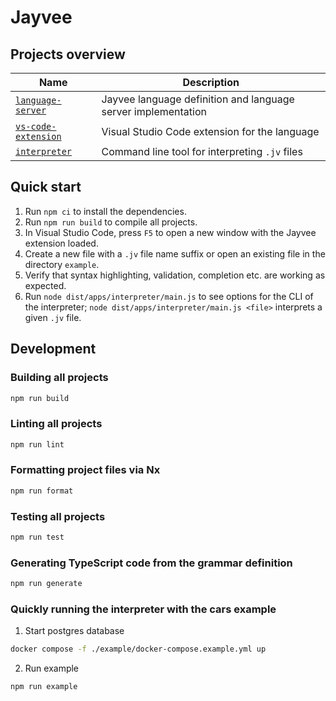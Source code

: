 # Jayvee

## Projects overview

| Name                                                      | Description                                                   |
| --------------------------------------------------------- | ------------------------------------------------------------- |
| [`language-server`](./libs/language-server/README.md)     | Jayvee language definition and language server implementation |
| [`vs-code-extension`](./apps/vs-code-extension/README.md) | Visual Studio Code extension for the language                 |
| [`interpreter`](./apps/interpreter/README.md)             | Command line tool for interpreting `.jv` files                |

## Quick start

1. Run `npm ci` to install the dependencies.
2. Run `npm run build` to compile all projects.
3. In Visual Studio Code, press `F5` to open a new window with the Jayvee extension loaded.
4. Create a new file with a `.jv` file name suffix or open an existing file in the directory `example`.
5. Verify that syntax highlighting, validation, completion etc. are working as expected.
6. Run `node dist/apps/interpreter/main.js` to see options for the CLI of the interpreter; `node dist/apps/interpreter/main.js <file>` interprets a given `.jv` file.

## Development

### Building all projects

```bash
npm run build
```

### Linting all projects

```bash
npm run lint
```

### Formatting project files via Nx

```bash
npm run format
```

### Testing all projects

```bash
npm run test
```

### Generating TypeScript code from the grammar definition

```bash
npm run generate
```

### Quickly running the interpreter with the cars example

1. Start postgres database
```bash
docker compose -f ./example/docker-compose.example.yml up
```

2. Run example
```bash
npm run example
```
